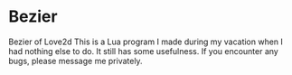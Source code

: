 # Bezier
Bezier of Love2d
This is a Lua program I made during my vacation when I had nothing else to do.
It still has some usefulness. 
If you encounter any bugs, please message me privately.
